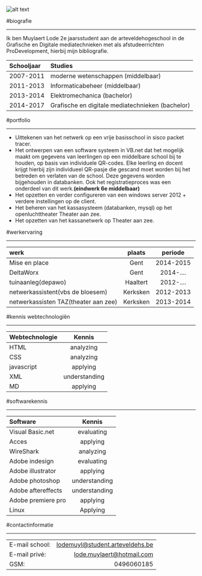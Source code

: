 ![alt text](https://appirio.com/wp-content/uploads/2015/03/developer.png "New Media Design & Dev-Lode")

#biografie
***
Ik ben Muylaert Lode 2e jaarsstudent aan de arteveldehogeschool in de Grafische en Digitale mediatechnieken met als afstudeerrichten ProDevelopment, hierbij mijn bibliografie.

| Schooljaar | Studies                                         |
| :--------  |:------------------------------------------------|
| 2007-2011  | moderne wetenschappen (middelbaar)              |
| 2011-2013  | Informaticabeheer (middelbaar)                  | 
| 2013-2014  | Elektromechanica (bachelor)                     |
| 2014-2017  | Grafische en digitale mediatechnieken (bachelor)|

#portfolio
***
* Uittekenen van het netwerk op een vrije basisschool in sisco packet tracer.
* Het ontwerpen van een software systeem in VB.net dat het mogelijk maakt om gegevens van leerlingen op een middelbare school bij te houden, op basis van individuele QR-codes. Elke leerling en docent krijgt hierbij zijn individueel QR-pasje die gescand moet worden bij het betreden en verlaten van de school. Deze gegevens worden bijgehouden in databanken. Ook het registratieproces was een onderdeel van dit werk.**(eindwerk 6e  middelbaar)**
* Het opzetten en verder configureren van een windows server 2012 + verdere instellingen op de client. 
* Het beheren van het kassasysteem (databanken, mysql) op het openluchttheater Theater aan zee. 
* Het opzetten van het kassanetwerk op Theater aan zee.

#werkervaring
***
| werk    		                       |plaats        | periode        |
| :----------------------------------- | :----------: | :------------: |
| Mise en place                        | Gent         | 2014-2015      |
| DeltaWorx                            | Gent         | 2014-....      |
| tuinaanleg(depawo)                   | Haaltert     | 2012-....      |
| netwerkassistent(vbs de bloesem)     | Kerksken     | 2012-2013      |
| netwerkassisten TAZ(theater aan zee) | Kerksken     | 2013-2014      |


#kennis webtechnologiën
***


| Webtechnologie                |                       Kennis |
| :---------------------------- | :--------------------------: |
| HTML                          | analyzing                    |  
| CSS                           | analyzing                    |  
| javascript                    | applying                     |  
| XML                           | understanding                |
| MD                            | applying                     | 

#softwarekennis
***


| Software                     |                       Kennis |
| :--------------------------- | :--------------------------: |
| Visual Basic.net             | evaluating                   |  
| Acces                        | applying                     |  
| WireShark                    | analyzing                    | 
| Adobe indesign               | evaluating                   | 
| Adobe illustrator            | applying                     |
| Adobe photoshop              | understanding                |
| Adobe aftereffects           | understanding                |
| Adobe premiere pro           | applying                     |
| Linux                        | Applying                     |


#contactinformatie
***
|                  |                                 |
| :--------------- | ------------------------------: |
| E-mail school:   | lodemuyl@student.arteveldehs.be |
| E-mail privé:    | lode.muylaert@hotmail.com       |
| GSM:		       | 0496060185                      |


